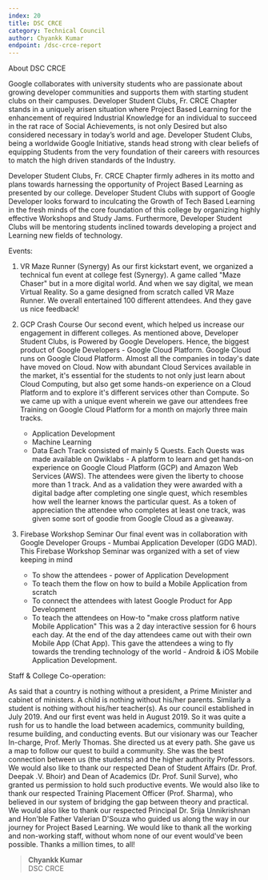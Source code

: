 ```yaml
---
index: 20
title: DSC CRCE
category: Technical Council
author: Chyankk Kumar
endpoint: /dsc-crce-report
---
```


About DSC CRCE

Google collaborates with university students who are passionate about growing developer
communities and supports them with starting student clubs on their campuses. Developer Student
Clubs, Fr. CRCE Chapter stands in a uniquely arisen situation where Project Based Learning for the
enhancement of required Industrial Knowledge for an individual to succeed in the rat race of Social
Achievements, is not only Desired but also considered necessary in today’s world and age.
Developer Student Clubs, being a worldwide Google Initiative, stands head strong with clear beliefs
of equipping Students from the very foundation of their careers with resources to match the high
driven standards of the Industry.

Developer Student Clubs, Fr. CRCE Chapter firmly adheres in its motto and plans towards harnessing
the opportunity of Project Based Learning as presented by our college. Developer Student Clubs with
support of Google Developer looks forward to inculcating the Growth of Tech Based Learning in the
fresh minds of the core foundation of this college by organizing highly effective Workshops and
Study Jams. Furthermore, Developer Student Clubs will be mentoring students inclined towards
developing a project and Learning new fields of technology.

Events:

1. VR Maze Runner (Synergy)
   As our first kickstart event, we organized a technical fun event at college fest (Synergy). A
   game called &quot;Maze Chaser&quot; but in a more digital world. And when we say digital, we mean
   Virtual Reality. So a game designed from scratch called VR Maze Runner.
   We overall entertained 100 different attendees. And they gave us nice feedback!
2. GCP Crash Course
   Our second event, which helped us increase our engagement in different colleges. As
   mentioned above, Developer Student Clubs, is Powered by Google Developers. Hence, the
   biggest product of Google Developers - Google Cloud Platform. Google Cloud runs on
   Google Cloud Platform. Almost all the companies in today&#39;s date have moved on Cloud. Now
   with abundant Cloud Services available in the market, it&#39;s essential for the students to not only
   just learn about Cloud Computing, but also get some hands-on experience on a Cloud
   Platform and to explore it&#39;s different services other than Compute. So we came up with a
   unique event wherein we gave our attendees free Training on Google Cloud Platform for a
   month on majorly three main tracks.

   - Application Development
   - Machine Learning
   - Data
     Each Track consisted of mainly 5 Quests. Each Quests was made available on Qwiklabs - A
     platform to learn and get hands-on experience on Google Cloud Platform (GCP) and Amazon
     Web Services (AWS). The attendees were given the liberty to choose more than 1 track. And
     as a validation they were awarded with a digital badge after completing one single quest,
     which resembles how well the learner knows the particular quest. As a token of appreciation
     the attendee who completes at least one track, was given some sort of goodie from Google
     Cloud as a giveaway.

3. Firebase Workshop Seminar
   Our final event was in collaboration with Google Developer Groups - Mumbai Application
   Developer (GDG MAD). This Firebase Workshop Seminar was organized with a set of view
   keeping in mind
   - To show the attendees - power of Application Development
   - To teach them the flow on how to build a Mobile Application from scratch
   - To connect the attendees with latest Google Product for App Development
   - To teach the attendees on How-to &quot;make cross platform native Mobile Application&quot;
     This was a 2 day interactive session for 6 hours each day. At the end of the day attendees
     came out with their own Mobile App (Chat App). This gave the attendees a wing to fly
     towards the trending technology of the world - Android &amp; iOS Mobile Application
     Development.

Staff &amp; College Co-operation:

As said that a country is nothing without a president, a Prime Minister and cabinet of ministers. A
child is nothing without his/her parents. Similarly a student is nothing without his/her teacher(s). As
our council established in July 2019. And our first event was held in August 2019. So it was quite a
rush for us to handle the load between academics, community building, resume building, and
conducting events. But our visionary was our Teacher In-charge, Prof. Merly Thomas. She directed us
at every path. She gave us a map to follow our quest to build a community. She was the best
connection between us (the students) and the higher authority Professors. We would also like to thank
our respected Dean of Student Affairs (Dr. Prof. Deepak .V. Bhoir) and Dean of Academics (Dr. Prof.
Sunil Surve), who granted us permission to hold such productive events. We would also like to thank
our respected Training Placement Officer (Prof. Sharma), who believed in our system of bridging the
gap between theory and practical. We would also like to thank our respected Principal Dr. Srija
Unnikrishnan and Hon&#39;ble Father Valerian D&#39;Souza who guided us along the way in our journey for
Project Based Learning. We would like to thank all the working and non-working staff, without whom
none of our event would&#39;ve been possible. Thanks a million times, to all!

> **Chyankk Kumar**<br>
> DSC CRCE

<center>
<a
          href="https://instagram.com/dsc_crce?igshid=1clbfhokxwrrl"
          target="_blank"
          ><i class="fa fa-instagram fa-2x p-2"></i
        ></a>
        <a
          href="https://www.facebook.com/DSCCRCE/"
          target="_blank"
          ><i class="fa fa-facebook-square fa-2x p-2"></i
        ></a>
        <a
          href="https://mobile.twitter.com/dsc_crce"
          target="_blank"
          ><i class="fa fa-twitter fa-2x p-2" aria-hidden="true"></i
        ></a>
        <a
          href="https://chat.whatsapp.com/HHMgfUQflft3OsoGKteA44"
          target="_blank"
          ><i class="fa fa-whatsapp fa-2x p-2" aria-hidden="true"></i
        ></a>
</center>
